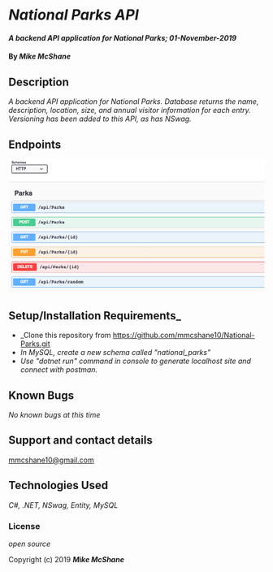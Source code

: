 # _National Parks API_

#### _A backend API application for National Parks; 01-November-2019_

#### By _**Mike McShane**_

## Description

_A backend API application for National Parks. Database returns the name, description, location, size, and annual visitor information for each entry. Versioning has been added to this API, as has NSwag._

## Endpoints

![Endpoints Screenshot](/endpoints.png)

## Setup/Installation Requirements_

* _Clone this repository from https://github.com/mmcshane10/National-Parks.git
* _In MySQL, create a new schema called "national_parks"_
* _Use "dotnet run" command in console to generate localhost site and connect with postman._

## Known Bugs

_No known bugs at this time_

## Support and contact details

mmcshane10@gmail.com

## Technologies Used

_C#, .NET, NSwag, Entity, MySQL_

### License

*open source*

Copyright (c) 2019 **_Mike McShane_**